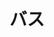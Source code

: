---
title: バス
description: 公共汽车
kana: バス
pronunciation: basu
tone: 平板型
type: 名词
pubDate: 2024-07-03 00:00:04
---